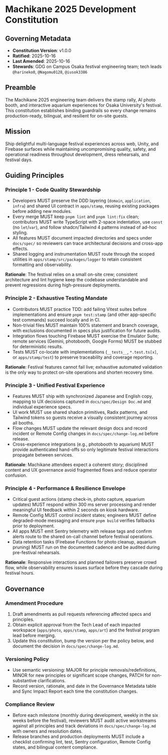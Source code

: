 <!--
Sync Impact Report
- Version change: none -> v1.0.0
- Modified principles: (initial adoption)
- Added sections: Preamble, Governing Metadata, Guiding Principles, Governance
- Removed sections: none
- Templates requiring updates:
  - [OK] .specify/templates/plan-template.md
  - [OK] .specify/templates/spec-template.md
  - [OK] .specify/templates/tasks-template.md
- Follow-up TODOs: none
-->

# Machikane 2025 Development Constitution

## Governing Metadata
- **Constitution Version**: v1.0.0
- **Ratified**: 2025-10-16
- **Last Amended**: 2025-10-16
- **Stewards**: GDG on Campus Osaka festival engineering team; tech leads `@harineko0`, `@Nagomu0128`, `@iusok3386`

## Preamble
The Machikane 2025 engineering team delivers the stamp rally, AI photo booth, and interactive
aquarium experiences for Osaka University's festival. This constitution establishes binding
guardrails so every change remains production-ready, bilingual, and resilient for on-site guests.

## Mission
Ship delightful multi-language festival experiences across web, Unity, and Firebase surfaces while
maintaining uncompromising quality, safety, and operational readiness throughout development,
dress rehearsals, and festival days.

## Guiding Principles

### Principle 1 - Code Quality Stewardship
- Developers MUST preserve the DDD layering (`domain`, `application`, `infra`) and shared UI
  contract in `apps/stamp`, reusing existing packages before adding new modules.
- Every merge MUST keep `pnpm lint` and `pnpm lint:fix` clean; contributors MUST write TypeScript
  with 2-space indentation, use `const` (no `let`/`var`), and follow shadcn/Tailwind 4 patterns
  instead of ad-hoc styling.
- All features MUST document impacted directories and specs under `docs/spec/` so reviewers can
  trace architectural decisions and cross-app effects.
- Shared logging and instrumentation MUST route through the scoped utilities in
  `apps/stamp/src/packages/logger` to retain consistent formatting and observability.

**Rationale**: The festival relies on a small on-site crew; consistent architecture and lint hygiene
keep the codebase understandable and prevent regressions during high-pressure deployments.

### Principle 2 - Exhaustive Testing Mandate
- Contributors MUST practice TDD: add failing Vitest suites before implementations and ensure
  `pnpm test:stamp` (and other app-specific test commands) succeed locally and in CI.
- Non-trivial files MUST maintain 100% statement and branch coverage, with exclusions documented in
  specs plus justification for future audits.
- Integration flows touching Firebase MUST exercise the Emulator Suite; remote services (Gemini,
  photobooth, Google Forms) MUST be stubbed for deterministic results.
- Tests MUST co-locate with implementations (`__tests__`, `*.test.ts[x]`, or `apps/stamp/test`) to
  preserve traceability and coverage reporting.

**Rationale**: Festival features cannot fail live; exhaustive automated validation is the only way to
protect on-site operations and shorten recovery time.

### Principle 3 - Unified Festival Experience
- Features MUST ship with synchronized Japanese and English copy, mapping to UX decisions captured
  in `docs/spec/Design Doc.md` and individual experience specs.
- UI work MUST use shared shadcn primitives, Radix patterns, and Tailwind tokens so guests receive a
  visually consistent journey across all booths.
- Flow changes MUST update the relevant design docs and record incident or Remote Config changes in
  `docs/spec/change-log.md` before release.
- Cross-experience integrations (e.g., photobooth to aquarium) MUST provide authenticated hand-offs
  so only legitimate festival interactions propagate between services.

**Rationale**: Machikane attendees expect a coherent story; disciplined content and UX governance
avoid fragmented flows and reduce operator confusion.

### Principle 4 - Performance & Resilience Envelope
- Critical guest actions (stamp check-in, photo capture, aquarium updates) MUST respond within 300 ms
  server processing and render meaningful UI feedback within 2 seconds on kiosk hardware.
- Remote Config MUST control incident states; engineers MUST define degraded-mode messaging and
  ensure `pnpm build` verifies fallbacks prior to deployment.
- All apps MUST emit Sentry telemetry with release tags and confirm alerts route to the shared
  on-call channel before festival operations.
- Data retention tasks (Firebase Functions for photo cleanup, aquarium pruning) MUST run on the
  documented cadence and be audited during pre-festival rehearsals.

**Rationale**: Responsive interactions and planned failovers preserve crowd flow, while observability
ensures issues surface before they cascade during festival hours.

## Governance

### Amendment Procedure
1. Draft amendments as pull requests referencing affected specs and principles.
2. Obtain explicit approval from the Tech Lead of each impacted workspace (`apps/photo`,
   `apps/stamp`, `apps/art`) and the festival program lead before merging.
3. Update this constitution, bump the version per the policy below, and document the decision in
   `docs/spec/change-log.md`.

### Versioning Policy
- Use semantic versioning: MAJOR for principle removals/redefinitions, MINOR for new principles or
  significant scope changes, PATCH for non-substantive clarifications.
- Record version, rationale, and date in the Governance Metadata table and Sync Impact Report each
  time the constitution changes.

### Compliance Review
- Before each milestone (monthly during development, weekly in the six weeks before the festival),
  reviewers MUST audit active workstreams against all principles and track deviations in
  `docs/spec/change-log.md` with owners and resolution dates.
- Release branches and production deployments MUST include a checklist confirming lint, test, Sentry
  configuration, Remote Config states, and bilingual content compliance.
